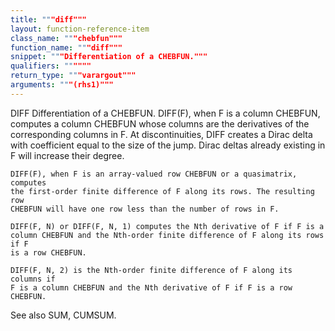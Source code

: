 ```yaml
---
title: """diff"""
layout: function-reference-item
class_name: """chebfun"""
function_name: """diff"""
snippet: """Differentiation of a CHEBFUN."""
qualifiers: """"""
return_type: """varargout"""
arguments: """(rhs1)"""
---
```


 DIFF   Differentiation of a CHEBFUN.
    DIFF(F), when F is a column CHEBFUN, computes a column CHEBFUN whose columns
    are the derivatives of the corresponding columns in F.  At discontinuities,
    DIFF creates a Dirac delta with coefficient equal to the size of the jump.
    Dirac deltas already existing in F will increase their degree.
 
    DIFF(F), when F is an array-valued row CHEBFUN or a quasimatrix, computes
    the first-order finite difference of F along its rows. The resulting row
    CHEBFUN will have one row less than the number of rows in F.
 
    DIFF(F, N) or DIFF(F, N, 1) computes the Nth derivative of F if F is a
    column CHEBFUN and the Nth-order finite difference of F along its rows if F
    is a row CHEBFUN.
 
    DIFF(F, N, 2) is the Nth-order finite difference of F along its columns if
    F is a column CHEBFUN and the Nth derivative of F if F is a row CHEBFUN.
 
  See also SUM, CUMSUM.

